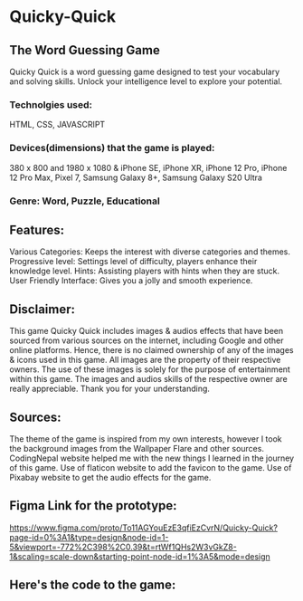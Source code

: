# Quicky-Quick
## The Word Guessing Game
Quicky Quick is a word guessing game designed to test your vocabulary and solving skills.
Unlock your intelligence level to explore your potential.

### Technolgies used: 
HTML, CSS, JAVASCRIPT

### Devices(dimensions) that the game is played:
380 x 800 and 1980 x 1080 & iPhone SE, iPhone XR, iPhone 12 Pro, iPhone 12 Pro Max, Pixel 7, Samsung Galaxy 8+, Samsung Galaxy S20 Ultra 

### Genre: Word, Puzzle, Educational

## Features: 
Various Categories: Keeps the interest with diverse categories and themes.
Progressive level: Settings level of difficulty, players enhance their knowledge level.
Hints: Assisting players with hints when they are stuck.
User Friendly Interface: Gives you a jolly and smooth experience.

## Disclaimer:
This game Quicky Quick includes images & audios effects that have been sourced from various sources on the internet, including Google and other online platforms. Hence, there is no claimed ownership of any of the images & icons used in this game. All images are the property of their respective owners.
The use of these images is solely for the purpose of entertainment within this game. The images and audios skills of the respective owner are really appreciable.
Thank you for your understanding.

## Sources: 
The theme of the game is inspired from my own interests, however I took the background images from the Wallpaper Flare and other sources. CodingNepal website helped me with the new things I learned in the journey of this game. Use of flaticon website to add the favicon to the game. Use of Pixabay website to get the audio effects for the game.

## Figma Link for the prototype:
https://www.figma.com/proto/To11AGYouEzE3qfiEzCvrN/Quicky-Quick?page-id=0%3A1&type=design&node-id=1-5&viewport=-772%2C398%2C0.39&t=rtWf1QHs2W3vGkZ8-1&scaling=scale-down&starting-point-node-id=1%3A5&mode=design

## Here's the code to the game:
